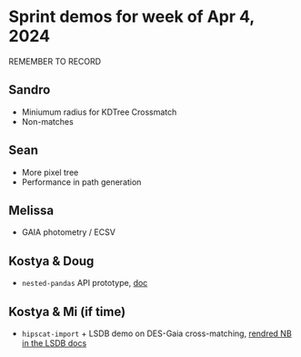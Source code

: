 # Sprint demos for week of Apr 4, 2024

REMEMBER TO RECORD

## Sandro

- Miniumum radius for KDTree Crossmatch
- Non-matches

## Sean

- More pixel tree
- Performance in path generation

## Melissa

- GAIA photometry / ECSV

## Kostya & Doug

- `nested-pandas` API prototype, [doc](https://docs.google.com/document/d/1ZR7yOwUqg7aREIZ3s5wAwjC3JdhQxdE9_ygXqOGcPH4/edit#heading=h.ngy9zr29y8cl)

## Kostya & Mi (if time)

- `hipscat-import` + LSDB demo on DES-Gaia cross-matching, [rendred NB in the LSDB docs](https://lsdb.readthedocs.io/en/latest/notebooks/des-gaia.html)
